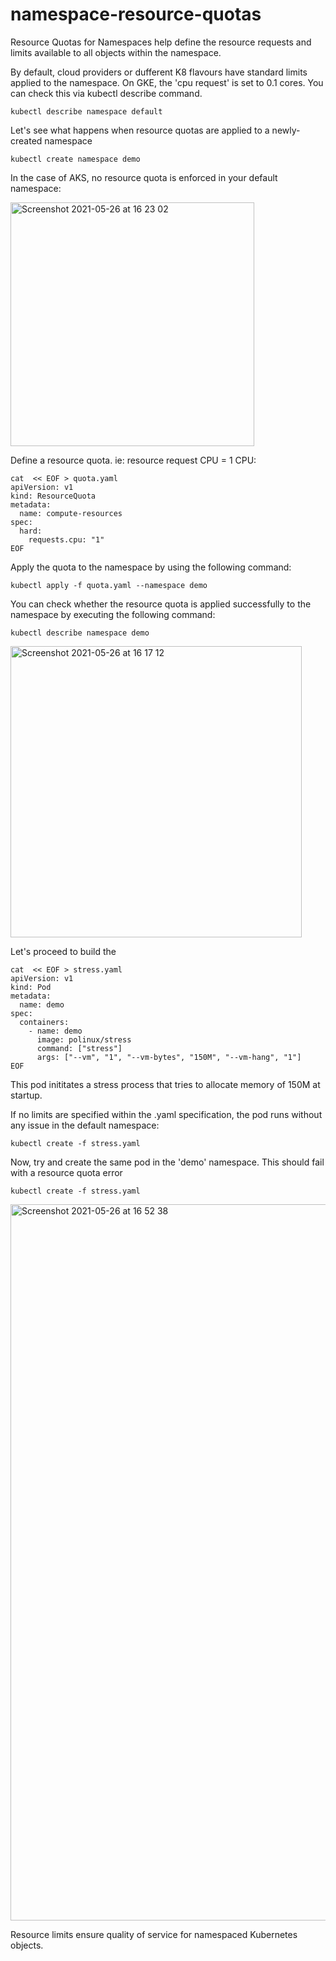 # namespace-resource-quotas
Resource Quotas for Namespaces help define the resource requests and limits available to all objects within the namespace.

By default, cloud providers or dufferent K8 flavours have standard limits applied to the namespace. 
On GKE, the 'cpu request' is set to 0.1 cores. You can check this via kubectl describe command.
```
kubectl describe namespace default
```

Let's see what happens when resource quotas are applied to a newly-created namespace
```
kubectl create namespace demo
```

In the case of AKS, no resource quota is enforced in your default namespace:

<img width="390" alt="Screenshot 2021-05-26 at 16 23 02" src="https://user-images.githubusercontent.com/82048393/119686936-b2af1300-be3e-11eb-8a37-792ba7a4ca0f.png">


Define a resource quota. ie: resource request CPU = 1 CPU:
```
cat  << EOF > quota.yaml
apiVersion: v1
kind: ResourceQuota
metadata:
  name: compute-resources
spec:
  hard:
    requests.cpu: "1"
EOF    
```

Apply the quota to the namespace by using the following command:
```
kubectl apply -f quota.yaml --namespace demo
```

You can check whether the resource quota is applied successfully to the namespace by executing the following command:
```
kubectl describe namespace demo
```

<img width="466" alt="Screenshot 2021-05-26 at 16 17 12" src="https://user-images.githubusercontent.com/82048393/119686096-e3427d00-be3d-11eb-94d9-3558fc06818e.png">

Let's proceed to build the 
```
cat  << EOF > stress.yaml
apiVersion: v1
kind: Pod
metadata:
  name: demo
spec:
  containers:
    - name: demo
      image: polinux/stress
      command: ["stress"]
      args: ["--vm", "1", "--vm-bytes", "150M", "--vm-hang", "1"]
EOF 
```

This pod inititates a stress process that tries to allocate memory of 150M at startup.

If no limits are specified within the .yaml specification, the pod runs without any issue in the default namespace:

```
kubectl create -f stress.yaml
```

Now, try and create the same pod in the 'demo' namespace. This should fail with a resource quota error
```
kubectl create -f stress.yaml
```

<img width="1146" alt="Screenshot 2021-05-26 at 16 52 38" src="https://user-images.githubusercontent.com/82048393/119692088-07ed2380-be43-11eb-8677-3e62285946e3.png">


Resource limits ensure quality of service for namespaced Kubernetes objects.
